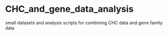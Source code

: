 # CHC_and_gene_data_analysis
small datasets and analysis scripts for combining CHC data and gene family data
